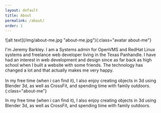 ```yaml
---
layout: default
title: About
permalink: /about/
order: 1
---
```

<div class="jumbotron" markdown="1">
![alt text](/img/about-me.jpg "about-me.jpg"){:class="avatar about-me"}

</div>
<div class="container" markdown="1">

I'm Jeremy Barkley. I am a Systems admin for OpenVMS and RedHat Linux systems and freelance web developer living in the Texas Panhandle. I have had an interest in web development and design since as far back as high school when I built a website with some friends. The technology has changed a lot and that actually makes me very happy.
<br><br>In my free time (when i can find it), I also enjoy creating objects in 3d using Blender 3d, as well as CrossFit, and spending time with family outdoors.
{:class="about-me"}



In my free time (when i can find it), I also enjoy creating objects in 3d using Blender 3d, as well as CrossFit, and spending time with family outdoors.
